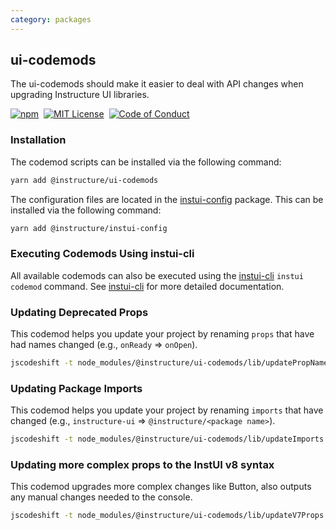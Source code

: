 ```yaml
---
category: packages
---
```


## ui-codemods

The ui-codemods should make it easier to deal with API changes when upgrading Instructure UI libraries.

[![npm][npm]][npm-url]&nbsp;
[![MIT License][license-badge]][license]&nbsp;
[![Code of Conduct][coc-badge]][coc]

### Installation

The codemod scripts can be installed via the following command:

```sh
yarn add @instructure/ui-codemods
```

The configuration files are located in the [instui-config](#instui-config) package.
This can be installed via the following command:

```sh
yarn add @instructure/instui-config
```

### Executing Codemods Using instui-cli

All available codemods can also be executed using the [instui-cli](#instui-cli) `instui codemod` command. See [instui-cli](#instui-cli) for more detailed documentation.

### Updating Deprecated Props

This codemod helps you update your project by renaming `props` that have had names changed (e.g., `onReady` => `onOpen`).

```sh
jscodeshift -t node_modules/@instructure/ui-codemods/lib/updatePropNames.js <path> --config=node_modules/@instructure/instui-config/codemod-configs/v<version number ex. 5 or 6>/propNames.config.json
```

### Updating Package Imports

This codemod helps you update your project by renaming `imports` that have changed (e.g., `instructure-ui` => `@instructure/<package name>`).

```sh
jscodeshift -t node_modules/@instructure/ui-codemods/lib/updateImports.js <path> --config=node_modules/@instructure/instui-config/codemod-configs/v<version number ex. 5 or 6>/imports.config.js
```

### Updating more complex props to the InstUI v8 syntax

This codemod upgrades more complex changes like Button, also outputs any manual changes needed to the console.

```sh
jscodeshift -t node_modules/@instructure/ui-codemods/lib/updateV7Props.js <path>
```

[npm]: https://img.shields.io/npm/v/@instructure/ui-codemods.svg
[npm-url]: https://npmjs.com/package/@instructure/ui-codemods
[license-badge]: https://img.shields.io/npm/l/instructure-ui.svg?style=flat-square
[license]: https://github.com/instructure/instructure-ui/blob/master/LICENSE
[coc-badge]: https://img.shields.io/badge/code%20of-conduct-ff69b4.svg?style=flat-square
[coc]: https://github.com/instructure/instructure-ui/blob/master/CODE_OF_CONDUCT.md
